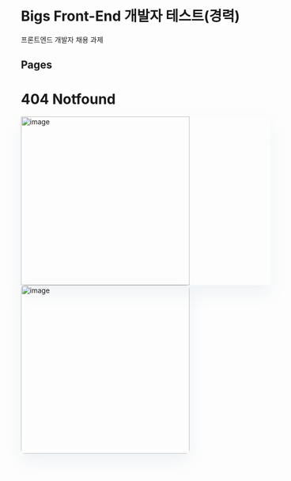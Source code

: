 # Bigs Front-End 개발자 테스트(경력)
프론트엔드 개발자 채용 과제

## Pages
# 404 Notfound
<div style="box-shadow: 0px 15px 32px 0px rgba(112, 144, 176, 0.1);">
  <img width="341" alt="image" src="https://github.com/user-attachments/assets/fe6a9d58-2d3d-4a56-9720-ebe24761d915"  />
</div>

<div style="box-shadow: 0px 15px 32px 0px rgba(112, 144, 176, 0.1); display: inline-block; border-radius: 8px; overflow: hidden;">
  <img width="341" alt="image" src="https://github.com/user-attachments/assets/fe6a9d58-2d3d-4a56-9720-ebe24761d915" />
</div>
